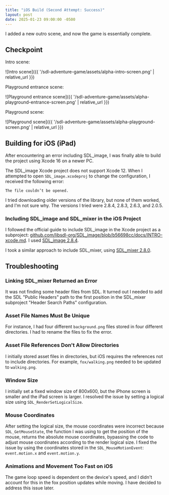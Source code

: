 ```yaml
---
title: "iOS Build (Second Attempt: Success)"
layout: post
date: 2025-01-23 09:00:00 -0500
---
```


I added a new outro scene, and now the game is essentially complete.

## Checkpoint

Intro scene:

![Intro scene]({{ '/sdl-adventure-game/assets/alpha-intro-screen.png' | relative_url }})

Playground entrance scene:

![Playground entrance scene]({{ '/sdl-adventure-game/assets/alpha-playground-entrance-screen.png' | relative_url }})

Playground scene:

![Playground scene]({{ '/sdl-adventure-game/assets/alpha-playground-screen.png' | relative_url }})

## Building for iOS (iPad)

After encountering an error including SDL_image, I was finally able to build the project using Xcode 16 on a newer PC.

The SDL_image Xcode project does not support Xcode 12. When I attempted to open `SDL_image.xcodeproj` to change the configuration, I received the following error:

```
The file couldn’t be opened.
```

I tried downloading older versions of the library, but none of them worked, and I'm not sure why. The versions I tried were 2.8.4, 2.8.3, 2.6.3, and 2.0.5.

### Including SDL_image and SDL_mixer in the iOS Project

I followed the official guide to include SDL_image in the Xcode project as a subproject: [github.com/libsdl-org/SDL_image/blob/b56698cc/docs/INTRO-xcode.md](https://github.com/libsdl-org/SDL_image/blob/b56698cc/docs/INTRO-xcode.md). I used [SDL_image 2.8.4](https://github.com/libsdl-org/SDL_image/releases/tag/release-2.8.4).

I took a similar approach to include SDL_mixer, using [SDL_mixer 2.8.0](https://github.com/libsdl-org/SDL_mixer/releases/tag/release-2.8.0).

## Troubleshooting

### Linking SDL_mixer Returned an Error

It was not finding some header files from SDL. It turned out I needed to add the SDL "Public Headers" path to the first position in the SDL_mixer subproject "Header Search Paths" configuration.

### Asset File Names Must Be Unique

For instance, I had four different `background.png` files stored in four different directories. I had to rename the files to fix the error.

### Asset File References Don't Allow Directories

I initially stored asset files in directories, but iOS requires the references not to include directories. For example, `fox/walking.png` needed to be updated to `walking.png`.

### Window Size

I initially set a fixed window size of 800x600, but the iPhone screen is smaller and the iPad screen is larger. I resolved the issue by setting a logical size using `SDL_RenderSetLogicalSize`.

### Mouse Coordinates

After setting the logical size, the mouse coordinates were incorrect because `SDL_GetMouseState`, the function I was using to get the position of the mouse, returns the absolute mouse coordinates, bypassing the code to adjust mouse coordinates according to the render logical size. I fixed the issue by using the coordinates stored in the `SDL_MouseMotionEvent`: `event.motion.x` and `event.motion.y`.

### Animations and Movement Too Fast on iOS

The game loop speed is dependent on the device's speed, and I didn't account for this in the fox position updates while moving. I have decided to address this issue later.
